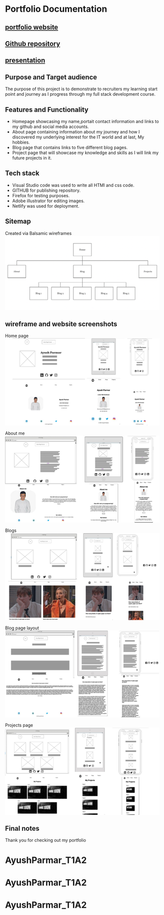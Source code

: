# Portfolio Documentation

## [portfolio website](https://630ab8bea0b05a63227bbec6--animated-platypus-a7b351.netlify.app/index.html)

## [Github repository](https://github.com/Ayushc0d3s/AYUSHPARMAR_T1A2)
 
## [presentation](https://vimeo.com/743825176/8feafaf156) 

## Purpose and Target audience

The purpose of this project is to demonstrate to recruiters my learning start point and journey as I progress through my full stack development course.

## Features and Functionality

- Homepage showcasing my name,portait contact information and links to my github and social media accounts.
- About page containing information about my journey and how I discovered my underlying interest for the IT world and at last, My hobbies.
- Blog page that contains links to five different blog pages.
- Project page that will showcase my knowledge and skills as I will link my future projects in it.

## Tech stack

- Visual Studio code was used to write all HTMl and css code.
- GITHUB for publishing repository.
- Firefox for testing purposes.
- Adobe illustrator for editing images.
- Netlify was used for deployment.

## Sitemap

Created via Balsamic wireframes
![Cwebsite sitemap](images/sitemap.png)

## wireframe and website screenshots

Home page
![Home page](images/homepage-wf-ss.JPG)

About me
![about me page](images/aboutme.jpg)

Blogs
![Blogs page](images/blogs.JPG)

Blog page layout
![blog page layout](images/blogpage.JPG)

Projects page
![projects page](images/projects.JPG)

## Final notes

Thank you for checking out my portfolio
# AyushParmar_T1A2
# AyushParmar_T1A2
# AyushParmar_T1A2
